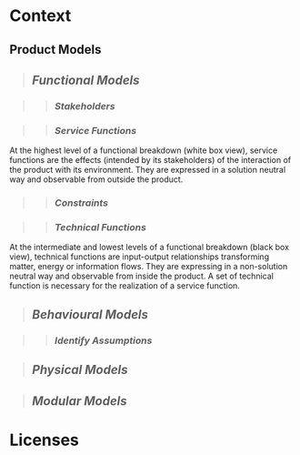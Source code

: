 # **Context**

## **Product Models**

> ## **_Functional Models_**

> > ### _Stakeholders_

> > ### _Service Functions_

At the highest level of a functional breakdown (white box view), service functions are the effects (intended by its stakeholders) of the interaction of the product with its environment. They are expressed in a solution neutral way and observable from outside the product.

> > ### _Constraints_

> > ### _Technical Functions_

At the intermediate and lowest levels of a functional breakdown (black box view), technical functions are input-output relationships transforming matter, energy or information flows. They are expressing in a non-solution neutral way and observable from inside the product. A set of technical function is necessary for the realization of a service function.

> ## **_Behavioural Models_**

> > ### _Identify Assumptions_

> ## **_Physical Models_**

> ## **_Modular Models_**

# Licenses
